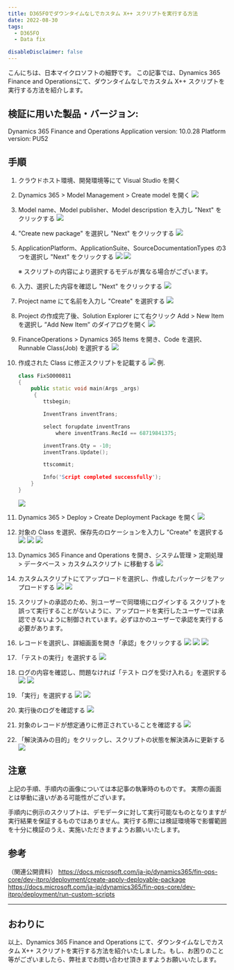 ```yaml
---
title: D365FOでダウンタイムなしでカスタム X++ スクリプトを実行する方法
date: 2022-08-30
tags:
  - D365FO
  - Data fix

disableDisclaimer: false
---
```


こんにちは、日本マイクロソフトの細野です。
この記事では、Dynamics 365 Finance and Operationsにて、ダウンタイムなしでカスタム X++ スクリプトを実行する方法を紹介します。

<!-- more -->
## 検証に用いた製品・バージョン:
Dynamics 365 Finance and Operations
Application version: 10.0.28
Platform version: PU52

## 手順
1. クラウドホスト環境、開発環境等にて Visual Studio を開く
2. Dynamics 365 > Model Management > Create model を開く
    ![](./how-to-run-custom-script-d365fo/step2.png)
3.  Model name、Model publisher、Model descripstion を入力し "Next" をクリックする
    ![](./how-to-run-custom-script-d365fo/step3.png)
4.  "Create new package" を選択し "Next" をクリックする
    ![](./how-to-run-custom-script-d365fo/step4.png)
5. ApplicationPlatform、ApplicationSuite、SourceDocumentationTypes の3つを選択し "Next" をクリックする
    ![](./how-to-run-custom-script-d365fo/step5-1.png)
    ![](./how-to-run-custom-script-d365fo/step5-2.png)

    ※ スクリプトの内容により選択するモデルが異なる場合がございます。

6. 入力、選択した内容を確認し "Next" をクリックする
    ![](./how-to-run-custom-script-d365fo/step6.png)
7. Project name にて名前を入力し "Create" を選択する
    ![](./how-to-run-custom-script-d365fo/step7.png)
8. Project の作成完了後、Solution Explorer にて右クリック Add > New Item を選択し ”Add New Item” のダイアログを開く
    ![](./how-to-run-custom-script-d365fo/step8.png)
9.  FinanceOperations > Dynamics 365 Items を開き、Code を選択、Runnable Class(Job) を選択する
    ![](./how-to-run-custom-script-d365fo/step9.png)
10. 作成された Class に修正スクリプトを記載する
    ![](./how-to-run-custom-script-d365fo/step10-1.png)
例. 
    ``` c++
    class FixSO000811
    {
        public static void main(Args _args)
         {
            ttsbegin;

            InventTrans inventTrans;

            select forupdate inventTrans
                where inventTrans.RecId == 68719841375;

            inventTrans.Qty = -10;
            inventTrans.Update();

            ttscommit;

            Info('Script completed successfully');
        }
    }
    ```
    ![](./how-to-run-custom-script-d365fo/step10-2.png)
    
11.	Dynamics 365 > Deploy > Create Deployment Package を開く
    ![](./how-to-run-custom-script-d365fo/step11.png)
12.	対象の Class を選択、保存先のロケーションを入力し "Create" を選択する
    ![](./how-to-run-custom-script-d365fo/step12-1.png)
    ![](./how-to-run-custom-script-d365fo/step12-2.png)
    ![](./how-to-run-custom-script-d365fo/step12-3.png)
13.	Dynamics 365 Finance and Operations を開き、システム管理 > 定期処理 > データベース > カスタムスクリプト に移動する
    ![](./how-to-run-custom-script-d365fo/step13.png)
14.	カスタムスクリプトにてアップロードを選択し、作成したパッケージをアップロードする
    ![](./how-to-run-custom-script-d365fo/step14-1.png)
    ![](./how-to-run-custom-script-d365fo/step14-2.png)
15.	スクリプトの承認のため、別ユーザーで同環境にログインする
    スクリプトを誤って実行することがないように、アップロードを実行したユーザーでは承認できないように制御されています。必ずほかのユーザーで承認を実行する必要があります。
16.	レコードを選択し、詳細画面を開き「承認」をクリックする
    ![](./how-to-run-custom-script-d365fo/step16-1.png)
    ![](./how-to-run-custom-script-d365fo/step16-2.png)
    ![](./how-to-run-custom-script-d365fo/step16-3.png)
17.	「テストの実行」を選択する
    ![](./how-to-run-custom-script-d365fo/step17.png)
18. ログの内容を確認し、問題なければ「テスト ログを受け入れる」を選択する
    ![](./how-to-run-custom-script-d365fo/step18-1.png)
    ![](./how-to-run-custom-script-d365fo/step18-2.png)
19. 「実行」を選択する
    ![](./how-to-run-custom-script-d365fo/step19-1.png)
    ![](./how-to-run-custom-script-d365fo/step19-2.png)
20. 実行後のログを確認する
    ![](./how-to-run-custom-script-d365fo/step20.png)
21. 対象のレコードが想定通りに修正されていることを確認する
    ![](./how-to-run-custom-script-d365fo/step21.png)
22. 「解決済みの目的」をクリックし、スクリプトの状態を解決済みに更新する
    ![](./how-to-run-custom-script-d365fo/step22.png)

## 注意
上記の手順、手順内の画像については本記事の執筆時のものです。
実際の画面とは挙動に違いがある可能性がございます。

手順内に例示のスクリプトは、デモデータに対して実行可能なものとなりますが実行結果を保証するものではありません。実行する際には検証環境等で影響範囲を十分に検証のうえ、実施いただきますようお願いいたします。

## 参考
（関連公開資料）
https://docs.microsoft.com/ja-jp/dynamics365/fin-ops-core/dev-itpro/deployment/create-apply-deployable-package
https://docs.microsoft.com/ja-jp/dynamics365/fin-ops-core/dev-itpro/deployment/run-custom-scripts

---
## おわりに  

以上、Dynamics 365 Finance and Operations にて、ダウンタイムなしでカスタム X++ スクリプトを実行する方法を紹介いたしました。もし、お困りのこと等がございましたら、弊社までお問い合わせ頂きますようお願いいたします。
